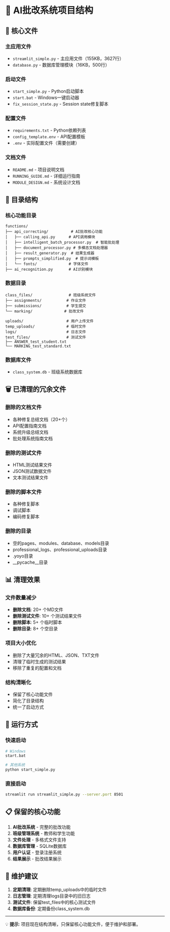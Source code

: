 # 📁 AI批改系统项目结构

## 🎯 核心文件

### 主应用文件
- `streamlit_simple.py` - 主应用文件（155KB，3627行）
- `database.py` - 数据库管理模块（16KB，500行）

### 启动文件
- `start_simple.py` - Python启动脚本
- `start.bat` - Windows一键启动器
- `fix_session_state.py` - Session state修复脚本

### 配置文件
- `requirements.txt` - Python依赖列表
- `config_template.env` - API配置模板
- `.env` - 实际配置文件（需要创建）

### 文档文件
- `README.md` - 项目说明文档
- `RUNNING_GUIDE.md` - 详细运行指南
- `MODULE_DESIGN.md` - 系统设计文档

## 📂 目录结构

### 核心功能目录
```
functions/
├── api_correcting/          # AI批改核心功能
│   ├── calling_api.py      # API调用模块
│   ├── intelligent_batch_processor.py  # 智能批处理
│   ├── document_processor.py # 多模态文档处理器
│   ├── result_generator.py  # 结果生成器
│   ├── prompts_simplified.py  # 提示词模板
│   └── fonts/              # 字体文件
├── ai_recognition.py       # AI识别模块
```

### 数据目录
```
class_files/                # 班级系统文件
├── assignments/           # 作业文件
├── submissions/           # 学生提交
└── marking/              # 批改文件

uploads/                   # 用户上传文件
temp_uploads/              # 临时文件
logs/                      # 日志文件
test_files/                # 测试文件
├── ANSWER_test_student.txt
└── MARKING_test_standard.txt
```

### 数据库文件
- `class_system.db` - 班级系统数据库

## 🗑️ 已清理的冗余文件

### 删除的文档文件
- 各种修复总结文档（20+个）
- API配置指南文档
- 系统升级总结文档
- 批处理系统指南文档

### 删除的测试文件
- HTML测试结果文件
- JSON测试数据文件
- 文本测试结果文件

### 删除的脚本文件
- 各种修复脚本
- 调试脚本
- 编码修复脚本

### 删除的目录
- 空的pages、modules、database、models目录
- professional_logs、professional_uploads目录
- .yoyo目录
- __pycache__目录

## 📊 清理效果

### 文件数量减少
- **删除文档**: 20+ 个MD文件
- **删除测试文件**: 10+ 个测试结果文件
- **删除脚本**: 5+ 个临时脚本
- **删除目录**: 8+ 个空目录

### 项目大小优化
- 删除了大量冗余的HTML、JSON、TXT文件
- 清理了临时生成的测试结果
- 移除了重复的配置和文档

### 结构清晰化
- 保留了核心功能文件
- 简化了目录结构
- 统一了启动方式

## 🚀 运行方式

### 快速启动
```bash
# Windows
start.bat

# 其他系统
python start_simple.py
```

### 直接启动
```bash
streamlit run streamlit_simple.py --server.port 8501
```

## 📋 保留的核心功能

1. **AI批改系统** - 完整的批改功能
2. **班级管理系统** - 教师和学生功能
3. **文件处理** - 多格式文件支持
4. **数据库管理** - SQLite数据库
5. **用户认证** - 登录注册系统
6. **结果展示** - 批改结果展示

## 🔧 维护建议

1. **定期清理**: 定期删除temp_uploads中的临时文件
2. **日志管理**: 定期清理logs目录中的旧日志
3. **测试文件**: 保留test_files中的核心测试文件
4. **数据库备份**: 定期备份class_system.db

---

💡 **提示**: 项目现在结构清晰，只保留核心功能文件，便于维护和部署。 